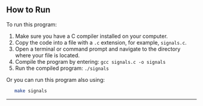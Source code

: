 ## How to Run

To run this program:

1. Make sure you have a C compiler installed on your computer.
2. Copy the code into a file with a `.c` extension, for example, `signals.c`.
3. Open a terminal or command prompt and navigate to the directory where your file is located.
4. Compile the program by entering: `gcc signals.c -o signals`
5. Run the compiled program: `./signals`

Or you can run this program also using:

```bash
   make signals
```

---